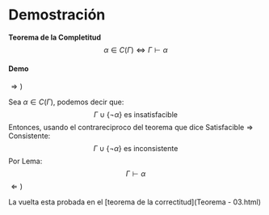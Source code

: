 # Demostración

**Teorema de la Completitud**
$$
\alpha \in C(\Gamma) \Leftrightarrow \Gamma \vdash \alpha
$$

#### Demo

$\Rightarrow)$

Sea $\alpha \in C(\Gamma)$, podemos decir que:
$$
\Gamma \cup\{\neg\alpha\} \text{ es insatisfacible}
$$
Entonces, usando el contrareciproco del teorema que dice $\text{Satisfacible} \Rightarrow \text{Consistente}$:
$$
\Gamma \cup\{\neg\alpha\} \text{ es inconsistente}
$$
Por Lema:
$$
\Gamma \vdash \alpha
$$
$\Leftarrow )$

La vuelta esta probada en el [teorema de la correctitud](Teorema - 03.html)